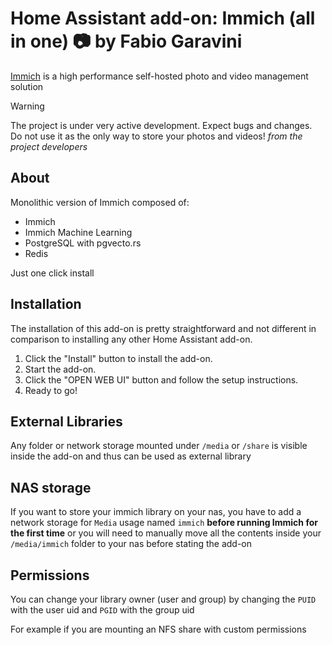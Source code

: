 # Home Assistant add-on: Immich (all in one) 📷 by Fabio Garavini

[Immich](https://github.com/immich-app/immich) is a high performance self-hosted photo and video management solution

> [!WARNING]
> The project is under very active development. Expect bugs and changes. Do not use it as the only way to store your photos and videos!
> *from the project developers*

## About

Monolithic version of Immich composed of:

- Immich
- Immich Machine Learning
- PostgreSQL with pgvecto.rs
- Redis

Just one click install

## Installation

The installation of this add-on is pretty straightforward and not different in
comparison to installing any other Home Assistant add-on.

1. Click the "Install" button to install the add-on.
1. Start the add-on.
1. Click the "OPEN WEB UI" button and follow the setup instructions.
1. Ready to go!

## External Libraries

Any folder or network storage mounted under `/media` or `/share` is visible inside the add-on and thus can be used as external library

## NAS storage

If you want to store your immich library on your nas, you have to add a network storage for `Media` usage named `immich` **before running Immich for the first time** or you will need to manually move all the contents inside your `/media/immich` folder to your nas before stating the add-on

## Permissions

You can change your library owner (user and group) by changing the `PUID` with the user uid and `PGID` with the group uid

For example if you are mounting an NFS share with custom permissions
